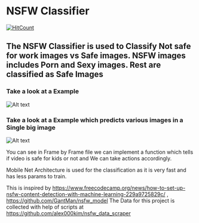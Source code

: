 # NSFW Classifier
[![HitCount](http://hits.dwyl.io/lakshaychhabra/https://githubcom/lakshaychhabra/NSFW-Detection-DL.svg)](http://hits.dwyl.io/lakshaychhabra/https://githubcom/lakshaychhabra/NSFW-Detection-DL)
## The NSFW Classifier is used to Classify Not safe for work images vs Safe images. NSFW images includes Porn and Sexy images. Rest are classified as Safe Images

### Take a look at a Example 
![Alt text](https://media.giphy.com/media/ZecW1EOmmrEvH6yBSn/giphy.gif "Optional Title")

### Take a look at a Example which predicts various images in a Single big image
![Alt text](https://media.giphy.com/media/kd39hf0OXnuheurdwW/giphy.gif "Optional Title")

You can see in Frame by Frame file we can implement a function which tells if video is safe for kids or not and We can take actions accordingly.

Mobile Net Architecture is used for the classification as it is very fast and has less params to train.

This is inspired by https://www.freecodecamp.org/news/how-to-set-up-nsfw-content-detection-with-machine-learning-229a9725829c/ , https://github.com/GantMan/nsfw_model
The Data for this project is collected with help of scripts at https://github.com/alex000kim/nsfw_data_scraper

